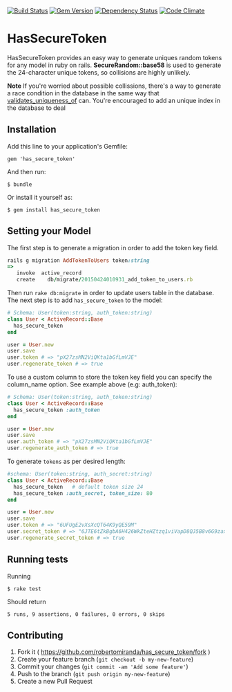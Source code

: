 [![Build Status](https://travis-ci.org/robertomiranda/has_secure_token.png)](https://travis-ci.org/robertomiranda/has_secure_token)
[![Gem Version](https://badge.fury.io/rb/has_secure_token.svg)](http://badge.fury.io/rb/has_secure_token)
[![Dependency Status](https://gemnasium.com/robertomiranda/has_secure_token.svg)](https://gemnasium.com/robertomiranda/has_secure_token)
[![Code Climate](https://codeclimate.com/github/robertomiranda/has_secure_token/badges/gpa.svg)](https://codeclimate.com/github/robertomiranda/has_secure_token)

# HasSecureToken

HasSecureToken provides an easy way to generate uniques random tokens for any model in ruby on rails. **SecureRandom::base58** is used to generate the 24-character unique tokens, so collisions are highly unlikely.

**Note** If you're worried about possible collissions, there's a way to generate a race condition in the database in the same way that [validates_uniqueness_of](http://api.rubyonrails.org/classes/ActiveRecord/Validations/ClassMethods.html) can. You're encouraged to add an unique index in the database to deal

## Installation

Add this line to your application's Gemfile:

    gem 'has_secure_token'

And then run:

    $ bundle

Or install it yourself as:

    $ gem install has_secure_token

## Setting your Model

The first step is to generate a migration in order to add the token key field.

```ruby
rails g migration AddTokenToUsers token:string
=>
   invoke  active_record
   create    db/migrate/20150424010931_add_token_to_users.rb
```

Then run `rake db:migrate` in order to update users table in the database. The next step is to add `has_secure_token`
 to the model:
```ruby
# Schema: User(token:string, auth_token:string)
class User < ActiveRecord::Base
  has_secure_token
end

user = User.new
user.save
user.token # => "pX27zsMN2ViQKta1bGfLmVJE"
user.regenerate_token # => true
```

To use a custom column to store the token key field you can specify the column_name option. See example above (e.g: auth_token):

```ruby
# Schema: User(token:string, auth_token:string)
class User < ActiveRecord::Base
  has_secure_token :auth_token
end

user = User.new
user.save
user.auth_token # => "pX27zsMN2ViQKta1bGfLmVJE"
user.regenerate_auth_token # => true
```

To generate `tokens` as per desired length:

```ruby
#schema: User(token:string, auth_secret:string)
class User < ActiveRecord::Base
  has_secure_token   # default token size 24
  has_secure_token :auth_secret, token_size: 80
end

user = User.new
user.save
user.token # => "6UFUgE2vXsXcQT64K9yQE59M"
user.secret_token # => "6JTE6tZkBgbA6H426WkZteHZtzq1viVapD8QJ5B8v6G9zaxmSQHxUULNSM5moZ4wesNb2LHQSSQHm4vU"
user.regenerate_secret_token # => true
```

## Running tests

Running

```shell
$ rake test
```

Should return

```shell
5 runs, 9 assertions, 0 failures, 0 errors, 0 skips
```

## Contributing

1. Fork it ( https://github.com/robertomiranda/has_secure_token/fork )
2. Create your feature branch (`git checkout -b my-new-feature`)
3. Commit your changes (`git commit -am 'Add some feature'`)
4. Push to the branch (`git push origin my-new-feature`)
5. Create a new Pull Request
